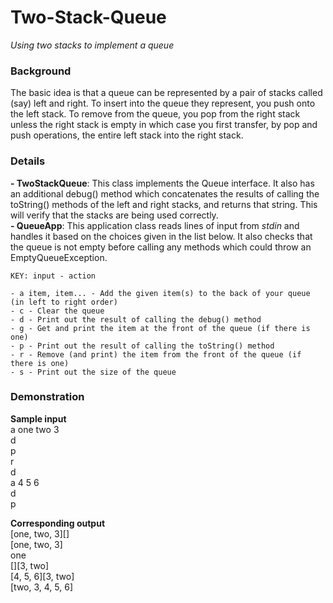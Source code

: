 # Two-Stack-Queue
_Using two stacks to implement a queue_

### Background
The basic idea is that a queue can be represented by a pair of stacks called (say) left and right. To insert into the queue they represent, you push onto the left stack. To remove from the queue, you pop from the right stack unless the right stack is empty in which case you first transfer, by pop and push operations, the entire left stack into the right stack.

### Details
**- TwoStackQueue**: This class implements the Queue interface. It also has an additional debug() method which concatenates the results of calling the toString() methods of the left and right stacks, and returns that string. This will verify that the stacks are being used correctly.  
**- QueueApp**: This application class reads lines of input from _stdin_ and handles it based on the choices given in the list below. It also checks that the queue is not empty before calling any methods which could throw an EmptyQueueException.

    KEY: input - action
    
    - a item, item... - Add the given item(s) to the back of your queue (in left to right order)
    - c - Clear the queue
    - d - Print out the result of calling the debug() method
    - g - Get and print the item at the front of the queue (if there is one)
    - p - Print out the result of calling the toString() method
    - r - Remove (and print) the item from the front of the queue (if there is one)
    - s - Print out the size of the queue

### Demonstration
**Sample input**  
    a one two 3  
    d  
    p  
    r  
    d  
    a 4 5 6  
    d  
    p  
    
**Corresponding output**  
    [one, two, 3][]  
    [one, two, 3]  
    one  
    [][3, two]  
    [4, 5, 6][3, two]  
    [two, 3, 4, 5, 6]  
